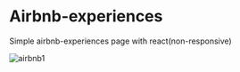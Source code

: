 # Airbnb-experiences
Simple airbnb-experiences page with react(non-responsive)


![airbnb1](https://user-images.githubusercontent.com/47979970/210388944-056df278-b798-4ea8-92d8-c153d7eedc44.png)
